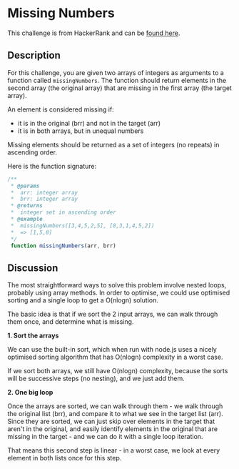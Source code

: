 # Missing Numbers

This challenge is from HackerRank and can be [found here](https://www.hackerrank.com/challenges/missing-numbers/problem).

## Description

For this challenge, you are given two arrays of integers as arguments to a function called `missingNumbers`. The function should return elements in the second array (the original array) that are missing in the first array (the target array).

An element is considered missing if:
 - it is in the original (brr) and not in the target (arr)
 - it is in both arrays, but in unequal numbers
 
Missing elements should be returned as a set of integers (no repeats) in ascending order.

Here is the function signature:

```javascript
/**
 * @params
 * 	arr: integer array
 * 	brr: integer array 
 * @returns
 * 	integer set in ascending order
 * @example
 * 	missingNumbers([3,4,5,2,5], [8,3,1,4,5,2])
 *	=> [1,5,8]
 */ 
 function missingNumbers(arr, brr)
```

## Discussion
The most straightforward ways to solve this problem involve nested loops, probably using array methods. In order to optimise, we could use optimised sorting and a single loop to get a O(nlogn) solution.

The basic idea is that if we sort the 2 input arrays, we can walk through them once, and determine what is missing.

**1. Sort the arrays**

We can use the built-in sort, which when run with node.js uses a nicely optimised sorting algorithm that has O(nlogn) complexity in a worst case.

If we sort both arrays, we still have O(nlogn) complexity, because the sorts will be successive steps (no nesting), and we just add them.

**2. One big loop**

Once the arrays are sorted, we can walk through them - we walk through the original list (brr), and compare it to what we see in the target list (arr). Since they are sorted, we can just skip over elements in the target that aren't in the original, and easily identify elements in the original that are missing in the target - and we can do it with a single loop iteration. 

That means this second step is linear - in a worst case, we look at every element in both lists once for this step.